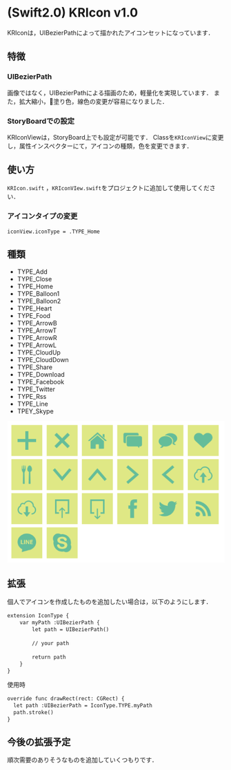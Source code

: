 # (Swift2.0) KRIcon v1.0
KRIconは，UIBezierPathによって描かれたアイコンセットになっています．

## 特徴
### UIBezierPath
画像ではなく，UIBezierPathによる描画のため，軽量化を実現しています．
また，拡大縮小，塗り色，線色の変更が容易になりました．

### StoryBoardでの設定
KRIconViewは，StoryBoard上でも設定が可能です．
Classを`KRIconView`に変更し，属性インスペクターにて，アイコンの種類，色を変更できます．

## 使い方
` KRIcon.swift ` ，`KRIconVIew.swift`をプロジェクトに追加して使用してください．

### アイコンタイプの変更
```
iconView.iconType = .TYPE_Home
```

## 種類
- TYPE_Add
- TYPE_Close
- TYPE_Home
- TYPE_Balloon1
- TYPE_Balloon2
- TYPE_Heart
- TYPE_Food
- TYPE_ArrowB
- TYPE_ArrowT
- TYPE_ArrowR
- TYPE_ArrowL
- TYPE_CloudUp
- TYPE_CloudDown
- TYPE_Share
- TYPE_Download
- TYPE_Facebook
- TYPE_Twitter
- TYPE_Rss
- TYPE_Line
- TPEY_Skype

![IconList](./Resource/IconList.png)

## 拡張
個人でアイコンを作成したものを追加したい場合は，以下のようにします．
```
extension IconType {
    var myPath :UIBezierPath {
        let path = UIBezierPath()

        // your path

        return path
    }
}
```
使用時
```
override func drawRect(rect: CGRect) {
  let path :UIBezierPath = IconType.TYPE.myPath
  path.stroke()
}
```

## 今後の拡張予定
順次需要のありそうなものを追加していくつもりです．
